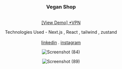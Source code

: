 

<div align="center">

  <h3 align="center" >Vegan Shop</h3>

  <p align="center">
    <br />
    <a href="https://vegan-shop-chocolot.vercel.app/">[View Demo] *VPN</a>
      <p>Technologies Used - Next.js , React , tailwind , zustand 
        <br/>
        <br/>
    <a href="https://www.linkedin.com/in/marjanmokhtari">linkedin</a>
    .
    <a href="https://www.instagram.com/marjanmokhtari.web">instagram</a>
  </p>

 
![Screenshot (84)](https://github.com/marjanmokhtari/vegan_shop/assets/143844652/a13dcbca-19ef-4156-9b32-dd55063cbbcf)

![Screenshot (89)](https://github.com/marjanmokhtari/vegan_shop/assets/143844652/8e2889c7-c23d-4431-8a26-0ef2f033cfc4)

</div>



